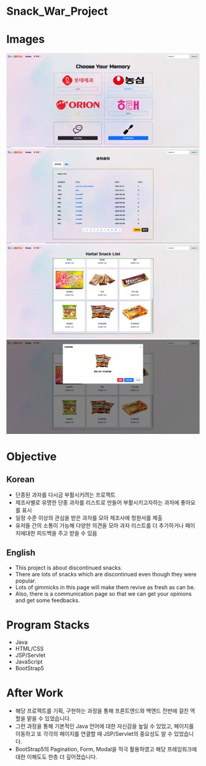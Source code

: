 # Snack_War_Project

# Images
![This is a preview(1)](src/main/webapp/Resources/images/mainpage.png)
![This is a preview(2)](src/main/webapp/Resources/images/boardpage.png)
![This is a preview(3)](src/main/webapp/Resources/images/snackBoard.png)
![This is a preview(4)](src/main/webapp/Resources/images/likes.png)

# Objective
 ## Korean
- 단종된 과자를 다시금 부활시키려는 프로젝트
- 제조사별로 유명한 단종 과자를 리스트로 만들어 부활시키고자하는 과자에 좋아요를 표시
- 일정 수준 이상의 관심을 받은 과자를 모아 제조사에 청원서를 제출
- 유저들 간의 소통이 가능해 다양한 의견을 모아 과자 리스트를 더 추가하거나 페이지에대한 피드백을 주고 받을 수 있음

 ## English
- This project is about discontinued snacks.
- There are lots of snacks which are discontinued even though they were popular.
- Lots of gimmicks in this page will make them revive as fresh as can be.
- Also, there is a communication page so that we can get your opinions and get some feedbacks.

# Program Stacks
- Java
- HTML/CSS
- JSP/Servlet
- JavaScript
- BootStrap5

# After Work
- 해당 프로젝트를 기획, 구현하는 과정을 통해 프론트엔드와 백엔드 전반에 걸친 역할을 맡을 수 있었습니다.
- 그런 과정을 통해 기본적인 Java 언어에 대한 자신감을 높일 수 있었고, 페이지를 이동하고 또 각각의 페이지를 연결할 때 JSP/Servlet의 중요성도 알 수 있었습니다.
- BootStrap5의 Pagination, Form, Modal을 적극 활용하였고 해당 프레임워크에 대한 이해도도 한층 더 깊어졌습니다.
